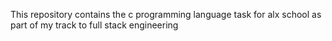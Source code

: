 This repository contains the c programming language task for alx school as part of my track to full stack engineering 
